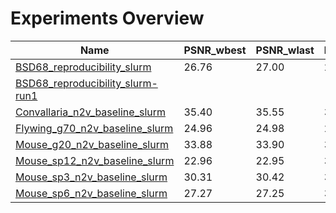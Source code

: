 # Experiments Overview

| Name | PSNR_wbest | PSNR_wlast | bestPSNR_wbest | bestPSNR_wlast | Replacement |
|------|------------|------------|----------------|----------------|-------------|
|[BSD68_reproducibility_slurm](./experiments/BSD68_reproducibility_slurm)| 26.76 | 27.00 | 26.86 | 27.00 | uniform_withCP |
|[BSD68_reproducibility_slurm-run1](./experiments/BSD68_reproducibility_slurm-run1)|  |  |  |  | uniform_withCP | uniform_withoutCP |
|[Convallaria_n2v_baseline_slurm](./experiments/Convallaria_n2v_baseline_slurm)| 35.40 | 35.55 | 35.43 | 35.57 | uniform_withoutCP |
|[Flywing_g70_n2v_baseline_slurm](./experiments/Flywing_g70_n2v_baseline_slurm)| 24.96 | 24.98 | 24.99 | 25.02 | uniform_withoutCP |
|[Mouse_g20_n2v_baseline_slurm](./experiments/Mouse_g20_n2v_baseline_slurm)| 33.88 | 33.90 | 33.90 | 33.90 | uniform_withoutCP |
|[Mouse_sp12_n2v_baseline_slurm](./experiments/Mouse_sp12_n2v_baseline_slurm)| 22.96 | 22.95 | 32.66 | 33.42 | uniform_withoutCP |
|[Mouse_sp3_n2v_baseline_slurm](./experiments/Mouse_sp3_n2v_baseline_slurm)| 30.31 | 30.42 | 34.65 | 34.75 | uniform_withoutCP |
|[Mouse_sp6_n2v_baseline_slurm](./experiments/Mouse_sp6_n2v_baseline_slurm)| 27.27 | 27.25 | 34.38 | 34.42 | uniform_withoutCP |
